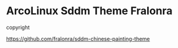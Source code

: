 # ArcoLinux Sddm Theme Fralonra


copyright 

https://github.com/fralonra/sddm-chinese-painting-theme



